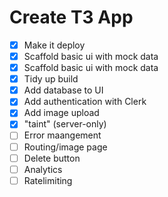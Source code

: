 # Create T3 App

- [x] Make it deploy
- [x] Scaffold basic ui with mock data
- [x] Scaffold basic ui with mock data
- [x] Tidy up build
- [x] Add database to UI
- [x] Add authentication with Clerk
- [x] Add image upload
- [x] "taint" (server-only)
- [ ] Error maangement
- [ ] Routing/image page
- [ ] Delete button
- [ ] Analytics
- [ ] Ratelimiting